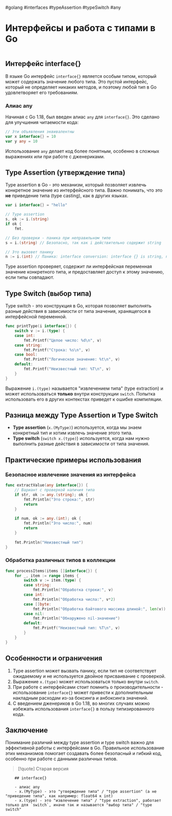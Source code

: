 #golang #interfaces #typeAssertion #typeSwitch #any

# Интерфейсы и работа с типами в Go

```table-of-contents
```

## Интерфейс interface{}

В языке Go интерфейс `interface{}` является особым типом, который может содержать значение любого типа. Это пустой интерфейс, который не определяет никаких методов, и поэтому любой тип в Go удовлетворяет его требованиям.

### Алиас any

Начиная с Go 1.18, был введен алиас `any` для `interface{}`. Это сделано для улучшения читаемости кода:

```go
// Эти объявления эквивалентны
var x interface{} = 10
var y any = 10
```

Использование `any` делает код более понятным, особенно в сложных выражениях или при работе с дженериками.

## Type Assertion (утверждение типа)

Type assertion в Go - это механизм, который позволяет извлечь конкретное значение из интерфейсного типа. Важно понимать, что это **не** приведение типа (type casting), как в других языках.

```go
var i interface{} = "hello"

// Type assertion
s, ok := i.(string)
if ok {
    fmt.

// Без проверки - паника при неправильном типе
s = i.(string) // Безопасно, так как i действительно содержит string

// Это вызовет панику
n := i.(int) // Паника: interface conversion: interface {} is string, not int
```

Type assertion проверяет, содержит ли интерфейсная переменная значение конкретного типа, и предоставляет доступ к этому значению, если типы совпадают.

## Type Switch (выбор типа)

Type switch - это конструкция в Go, которая позволяет выполнять разные действия в зависимости от типа значения, хранящегося в интерфейсной переменной.

```go
func printType(i interface{}) {
    switch v := i.(type) {
    case int:
        fmt.Printf("Целое число: %d\n", v)
    case string:
        fmt.Printf("Строка: %s\n", v)
    case bool:
        fmt.Printf("Логическое значение: %t\n", v)
    default:
        fmt.Printf("Неизвестный тип: %T\n", v)
    }
}
```

Выражение `i.(type)` называется "извлечением типа" (type extraction) и может использоваться **только** внутри конструкции `switch`. Попытка использовать его в других контекстах приведет к ошибке компиляции.

## Разница между Type Assertion и Type Switch

- **Type assertion** (`x.(MyType)`) используется, когда мы знаем конкретный тип и хотим извлечь значение этого типа.
- **Type switch** (`switch x.(type)`) используется, когда нам нужно выполнить разные действия в зависимости от типа значения.

## Практические примеры использования

### Безопасное извлечение значения из интерфейса

```go
func extractValue(any interface{}) {
    // Вариант с проверкой наличия типа
    if str, ok := any.(string); ok {
        fmt.Println("Это строка:", str)
        return
    }
    
    if num, ok := any.(int); ok {
        fmt.Println("Это число:", num)
        return
    }
    
    fmt.Println("Неизвестный тип")
}
```

### Обработка различных типов в коллекции

```go
func processItems(items []interface{}) {
    for _, item := range items {
        switch v := item.(type) {
        case string:
            fmt.Println("Обработка строки:", v)
        case int:
            fmt.Println("Обработка числа:", v*2)
        case []byte:
            fmt.Println("Обработка байтового массива длиной:", len(v))
        case nil:
            fmt.Println("Обнаружено nil-значение")
        default:
            fmt.Printf("Неизвестный тип: %T\n", v)
        }
    }
}
```

## Особенности и ограничения

1. Type assertion может вызвать панику, если тип не соответствует ожидаемому и не используется двойное присваивание с проверкой.
2. Выражение `x.(type)` может использоваться только внутри `switch`.
3. При работе с интерфейсами стоит помнить о производительности - использование `interface{}` может привести к дополнительным накладным расходам из-за боксинга и анбоксинга значений.
4. С введением дженериков в Go 1.18, во многих случаях можно избежать использования `interface{}` в пользу типизированного кода.

## Заключение

Понимание различий между type assertion и type switch важно для эффективной работы с интерфейсами в Go. Правильное использование этих механизмов помогает создавать более безопасный и гибкий код, особенно при работе с данными различных типов.

>[!quote] Старая версия
```
	## interface{}
	
	- алиас any
	- x.(MyType) - это "утверждение типа" / "type assertion" (а не "приведение типа", как например: float64 к int)
	- x.(type) - это "извлечение типа" / "type extraction", работает только для `switch`, иначе так и называется "выбор типа" / "type switch"
```

